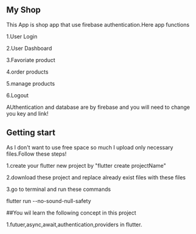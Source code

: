 ## My Shop

This App is  shop app that use firebase authentication.Here app functions

1.User Login

2.User Dashboard

3.Favoriate product

4.order products

5.manage products

6.Logout

AUthentication and database  are by firebase and you will need to change you key and link! 


## Getting start

As I don't want to use free space so much I upload only necessary files.Follow these steps!

1.create your flutter new project  by "flutter create projectName" 

2.download these project and replace already exist files with these files

3.go to terminal and  run these commands 

flutter run --no-sound-null-safety

##You wil learn the following concept in this project

 1.futuer,async,await,authentication,providers in flutter.
